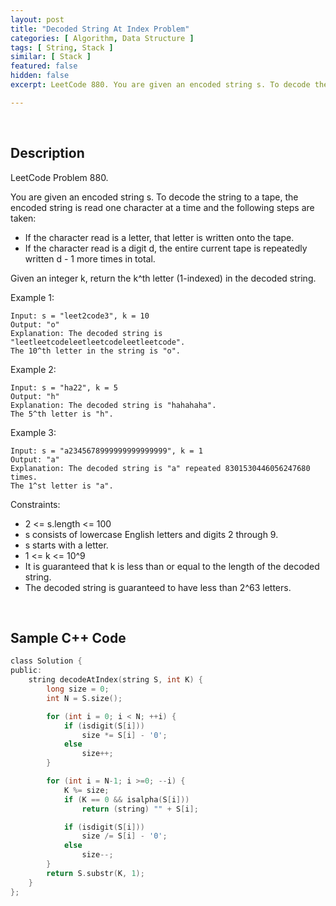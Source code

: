 ```yaml
---
layout: post
title: "Decoded String At Index Problem"
categories: [ Algorithm, Data Structure ]
tags: [ String, Stack ]
similar: [ Stack ]
featured: false
hidden: false
excerpt: LeetCode 880. You are given an encoded string s. To decode the string to a tape, the encoded string is read one character at a time and the following steps are taken

---
```


<br />

## Description

LeetCode Problem 880.

You are given an encoded string s. To decode the string to a tape, the encoded string is read one character at a time and the following steps are taken:
* If the character read is a letter, that letter is written onto the tape.
* If the character read is a digit d, the entire current tape is repeatedly written d - 1 more times in total.

Given an integer k, return the k^th letter (1-indexed) in the decoded string.

Example 1:
```
Input: s = "leet2code3", k = 10
Output: "o"
Explanation: The decoded string is "leetleetcodeleetleetcodeleetleetcode".
The 10^th letter in the string is "o".
```

Example 2:
```
Input: s = "ha22", k = 5
Output: "h"
Explanation: The decoded string is "hahahaha".
The 5^th letter is "h".
```

Example 3:
```
Input: s = "a2345678999999999999999", k = 1
Output: "a"
Explanation: The decoded string is "a" repeated 8301530446056247680 times.
The 1^st letter is "a".
```

Constraints:
* 2 <= s.length <= 100
* s consists of lowercase English letters and digits 2 through 9.
* s starts with a letter.
* 1 <= k <= 10^9
* It is guaranteed that k is less than or equal to the length of the decoded string.
* The decoded string is guaranteed to have less than 2^63 letters.

<br />

## Sample C++ Code


```c
class Solution {
public:
    string decodeAtIndex(string S, int K) {
        long size = 0;
        int N = S.size();

        for (int i = 0; i < N; ++i) {
            if (isdigit(S[i]))
                size *= S[i] - '0';
            else
                size++;
        }

        for (int i = N-1; i >=0; --i) {
            K %= size;
            if (K == 0 && isalpha(S[i]))
                return (string) "" + S[i];

            if (isdigit(S[i]))
                size /= S[i] - '0';
            else
                size--;
        }
        return S.substr(K, 1);
    }
};
```


